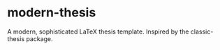 modern-thesis
=============

A modern, sophisticated LaTeX thesis template. Inspired by the classic-thesis package.
